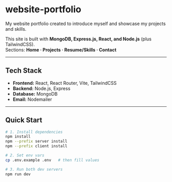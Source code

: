 # website-portfolio
My website portfolio created to introduce myself and showcase my projects and skills.

This site is built with **MongoDB, Express.js, React, and Node.js** (plus TailwindCSS).  
Sections: **Home · Projects · Resume/Skills · Contact**

---

## Tech Stack
- **Frontend:** React, React Router, Vite, TailwindCSS  
- **Backend:** Node.js, Express  
- **Database:** MongoDB 
- **Email:** Nodemailer

---

## Quick Start

```bash
# 1. Install dependencies
npm install
npm --prefix server install
npm --prefix client install

# 2. Set env vars
cp .env.example .env   # then fill values

# 3. Run both dev servers
npm run dev

